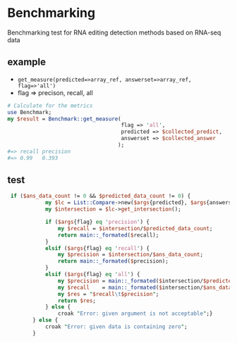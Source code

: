 Benchmarking
============

Benchmarking test for RNA editing detection methods based on RNA-seq data

## example
* `get_measure(predicted=>array_ref, answerset=>array_ref, flag=>'all')`    
* flag => precison, recall, all

```perl
# Calculate for the metrics
use Benchmark;
my $result = Benchmark::get_measure(
                                    flag => 'all',
                                    predicted => $collected_predict,
                                    answerset => $collected_answer
                                   );
#=> recall precision
#=> 0.99   0.393
```                                           

## test
```perl
 if ($ans_data_count != 0 && $predicted_data_count != 0) {
            my $lc = List::Compare->new($args{predicted}, $args{answerset});
            my $intersection = $lc->get_intersection();

            if ($args{flag} eq 'precision') {
                my $recall = $intersection/$predicted_data_count;
                return main::_formated($recall);
            }
            elsif ($args{flag} eq 'recall') {
                my $precision = $intersection/$ans_data_count;
                return main::_formated($precision);
            }
            elsif ($args{flag} eq 'all') {
                my $precision = main::_formated($intersection/$predicted_data_count);
                my $recall    = main::_formated($intersection/$ans_data_count);
                my $res = "$recall\t$precision";
                return $res;
            } else {
                croak "Error: given argument is not acceptable";}
        } else {
            croak "Error: given data is containing zero";
        }
```        
